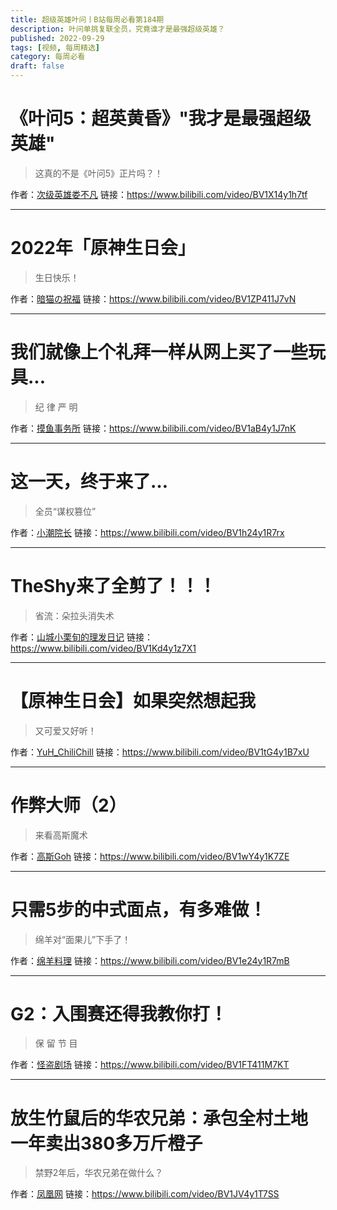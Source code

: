 ```yaml
---
title: 超级英雄叶问丨B站每周必看第184期
description: 叶问单挑复联全员，究竟谁才是最强超级英雄？
published: 2022-09-29
tags: [视频, 每周精选]
category: 每周必看
draft: false
---
```


# 《叶问5：超英黄昏》"我才是最强超级英雄"
> 这真的不是《叶问5》正片吗？！

作者：[次级英雄娄不凡](https://space.bilibili.com/77557766)
链接：https://www.bilibili.com/video/BV1X14y1h7tf

---

# 2022年「原神生日会」
> 生日快乐！

作者：[暗猫の祝福](https://space.bilibili.com/888465)
链接：https://www.bilibili.com/video/BV1ZP411J7vN

---

# 我们就像上个礼拜一样从网上买了一些玩具...
> 纪 律 严 明

作者：[摸鱼事务所](https://space.bilibili.com/327757321)
链接：https://www.bilibili.com/video/BV1aB4y1J7nK

---

# 这一天，终于来了…
> 全员“谋权篡位”

作者：[小潮院长](https://space.bilibili.com/5970160)
链接：https://www.bilibili.com/video/BV1h24y1R7rx

---

# TheShy来了全剪了！！！
> 省流：朵拉头消失术

作者：[山城小栗旬的理发日记](https://space.bilibili.com/1869712375)
链接：https://www.bilibili.com/video/BV1Kd4y1z7X1

---

# 【原神生日会】如果突然想起我
> 又可爱又好听！

作者：[YuH_ChiliChill](https://space.bilibili.com/90942983)
链接：https://www.bilibili.com/video/BV1tG4y1B7xU

---

# 作弊大师（2）
> 来看高斯魔术

作者：[高斯Goh](https://space.bilibili.com/3913194)
链接：https://www.bilibili.com/video/BV1wY4y1K7ZE

---

# 只需5步的中式面点，有多难做！
> 绵羊对“面果儿”下手了！

作者：[绵羊料理](https://space.bilibili.com/18202105)
链接：https://www.bilibili.com/video/BV1e24y1R7mB

---

# G2：入围赛还得我教你打！
> 保 留 节 目

作者：[怪盗剧场](https://space.bilibili.com/10901294)
链接：https://www.bilibili.com/video/BV1FT411M7KT

---

# 放生竹鼠后的华农兄弟：承包全村土地 一年卖出380多万斤橙子
> 禁野2年后，华农兄弟在做什么？

作者：[凤凰网](https://space.bilibili.com/526235992)
链接：https://www.bilibili.com/video/BV1JV4y1T7SS

